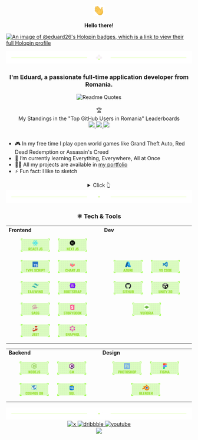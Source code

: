 <div align="center"><img src="assets/hello.gif" height="30" width="30"/><p><b>Hello there!</b></p></div>

[![An image of @eduard26's Holopin badges, which is a link to view their full Holopin profile](https://holopin.me/eduard26)](https://holopin.io/@eduard26)

<div align="center">
  <img src="assets/divider1.png" alt="divider"/>
</div>

### <div align="center">I'm Eduard, a passionate full-time application developer from Romania.</div>

<div align="center">
  <img src="https://quotes-github-readme.vercel.app/api?type=horizontal&theme=dracula" alt="Readme Quotes"/>
</div>
<br>

<div align="center">🏆</br> My Standings in the "Top GitHub Users in Romania" Leaderboards</div>
<!-- RANK:START -->
<div align="center">
  <a href="https://github.com/gayanvoice/top-github-users/blob/main/markdown/public_contributions/romania.md" target="_blank">
    <img src=https://img.shields.io/badge/45-blue?style=for-the-badge&label=public%20contributions />
  </a>
  <a href="https://github.com/gayanvoice/top-github-users/blob/main/markdown/followers/romania.md" target="_blank">
    <img src=https://img.shields.io/badge/497-blue?style=for-the-badge&label=followers />
  </a>
  <a href="https://github.com/gayanvoice/top-github-users/blob/main/markdown/total_contributions/romania.md" target="_blank">
    <img src=https://img.shields.io/badge/136-blue?style=for-the-badge&label=total%20contributions />
  </a>
</div>
<!-- RANK:END -->

</br>

- 🎮 In my free time I play open world games like Grand Theft Auto, Red Dead Redemption or Assassin's Creed
- 🌱 I’m currently learning Everything, Everywhere, All at Once
- 👨‍💻 All my projects are available in [my portfolio](https://eduardconstantin.github.io)
- ⚡ Fun fact: I like to sketch

<details align="center">
  <summary>Click 👆</summary>
  <pre>
    <h1 align="center">🤷‍♂️</h1>
    <div align="center"><img src="https://readme-jokes.vercel.app/api?hideBorder&theme=dracula" alt="Jokes Card"/></div>
  </pre>
</details>

<div align="center">
  <img src="assets/divider2.png" alt="divider"/>
</div>

<h3 align="center">⚛ Tech & Tools</h3>

<div align="center" style="witdh:100%"> 
  <table>
    <tr>
      <td valign="center" width="100px"><b>Frontend<b></td>
      <td valign="center" width="100px"><b>Dev<b></td>
    </tr>
    <tr>
      <td valign="center" align="center" width="370px">
        <img style="margin: 10px" src="assets/react.png" alt="reactJs" height="35" />
        <img style="margin: 10px" src="assets/next.png" alt="nextJs" height="35" />
        <img style="margin: 10px" src="assets/ts.png" alt="typeScript" height="35" />
        <img style="margin: 10px" src="assets/chart.png" alt="chartJs" height="35" />  
        <img style="margin: 10px" src="assets/tailwind.png" alt="tailwind" height="35" />  
        <img style="margin: 10px" src="assets/bootstrap.png" alt="bootstrap" height="35" />  
        <img style="margin: 10px" src="assets/sass.png" alt="sass" height="35" /> 
        <img style="margin: 10px" src="assets/storybook.png" alt="storybook" height="35" /> 
        <img style="margin: 10px" src="assets/jest.png" alt="jest" height="35" />
        <img style="margin: 10px" src="assets/graphql.png" alt="graphQL" height="35" />
      </td>
      <td valign="center" align="center" width="370px">
        <img style="margin: 10px" src="assets/azure.png" alt="azure" height="35" />
        <img style="margin: 10px" src="assets/vscode.png" alt="vscode" height="35" />
        <img style="margin: 10px" src="assets/github.png" alt="vs" height="35" />
        <img style="margin: 10px" src="assets/unity.png" alt="unity" height="35" />
        <img style="margin: 10px" src="assets/vuforia.png" alt="vuforia" height="35" /> 
      </td>
    </tr>
  </table>
  
 <table>
    <tr>
      <td valign="center" width="100px"><b>Backend<b></td>
      <td valign="center" width="100px"><b>Design<b></td>
    </tr>
    <tr>
      <td valign="center" align="center" width="370px">
        <img style="margin: 10px" src="assets/node.png" alt="nodeJs" height="35" /> 
        <img style="margin: 10px" src="assets/csharp.png" alt="C#" height="35" />  
        <img style="margin: 10px" src="assets/cosmos.png" alt="cosmosDB" height="35" />  
        <img style="margin: 10px" src="assets/sql.png" alt="SQL" height="35" />
     </td>
     <td valign="center" align="center" width="370px">
        <img style="margin: 10px" src="assets/ps.png" alt="photoshop" height="35" /> 
        <img style="margin: 10px" src="assets/figma.png" alt="figma" height="35" /> 
        <img style="margin: 10px" src="assets/blender.png" alt="blender" height="35" />  
      </td>
    </tr>
  </table>
</div>

<div align="center">
  <img src="assets/divider2.png" alt="divider"/>
</div>

<div align="center">
  <a href="https://twitter.com/_Eduard26" target="_blank">
    <img src=https://img.shields.io/badge/profile-%23000000.svg?&style=for-the-badge&logo=x&logoColor=white alt=x />
  </a>
  <a href="https://dribbble.com/Eduard26" target="_blank">
    <img src=https://img.shields.io/badge/dribbble-%23E45285.svg?&style=for-the-badge&logo=dribbble&logoColor=white alt=dribbble />
  </a>
  <a href="https://www.youtube.com/channel/UC8sXMbniXCSDrbbLXev4nsQ" target="_blank">
    <img src=https://img.shields.io/badge/youtube-%23EE4831.svg?&style=for-the-badge&logo=youtube&logoColor=white alt=youtube />
  </a>  
</div>

<div align="center">
  <img src="https://komarev.com/ghpvc/?username=eduardconstantin&&style=for-the-badge" align="center" />
</div>
